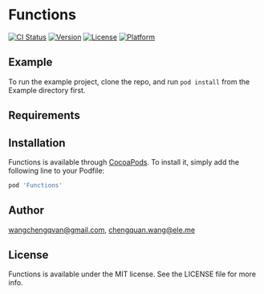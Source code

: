# Functions

[![CI Status](http://img.shields.io/travis/wangchengqvan@gmail.com/Functions.svg?style=flat)](https://travis-ci.org/wangchengqvan@gmail.com/Functions)
[![Version](https://img.shields.io/cocoapods/v/Functions.svg?style=flat)](http://cocoapods.org/pods/Functions)
[![License](https://img.shields.io/cocoapods/l/Functions.svg?style=flat)](http://cocoapods.org/pods/Functions)
[![Platform](https://img.shields.io/cocoapods/p/Functions.svg?style=flat)](http://cocoapods.org/pods/Functions)

## Example

To run the example project, clone the repo, and run `pod install` from the Example directory first.

## Requirements

## Installation

Functions is available through [CocoaPods](http://cocoapods.org). To install
it, simply add the following line to your Podfile:

```ruby
pod 'Functions'
```

## Author

wangchengqvan@gmail.com, chengquan.wang@ele.me

## License

Functions is available under the MIT license. See the LICENSE file for more info.
